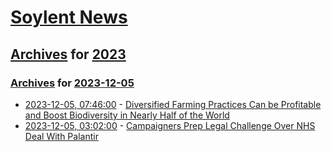 # [Soylent News](../../../README.md)

## [Archives](../../index.md) for [2023](../index.md)

### [Archives](../../index.md) for [2023-12-05](index.md)

* [2023-12-05, 07:46:00](https://soylentnews.org/article.pl?sid=23/12/04/017246&from=rss) - [Diversified Farming Practices Can be Profitable and Boost Biodiversity in Nearly Half of the World](https://soylentnews.org/article.pl?sid=23/12/04/017246&from=rss)
* [2023-12-05, 03:02:00](https://soylentnews.org/article.pl?sid=23/12/04/0053246&from=rss) - [Campaigners Prep Legal Challenge Over NHS Deal With Palantir](https://soylentnews.org/article.pl?sid=23/12/04/0053246&from=rss)
